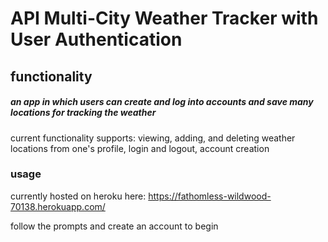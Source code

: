 # API Multi-City Weather Tracker with User Authentication 

## functionality
##### an app in which users can create and log into accounts and save many locations for tracking the weather
current functionality supports: viewing, adding, and deleting weather locations from one's profile, login and logout, account creation


### usage
currently hosted on heroku here: https://fathomless-wildwood-70138.herokuapp.com/

follow the prompts and create an account to begin
